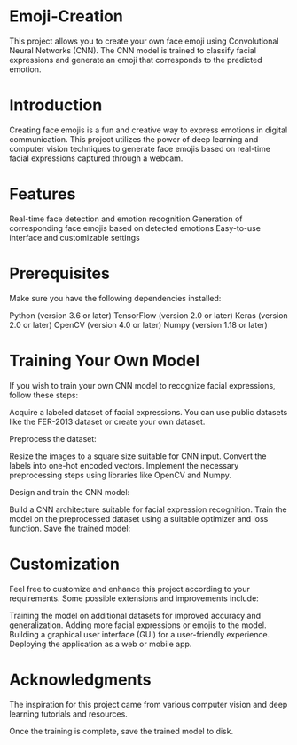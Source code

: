 # Emoji-Creation
This project allows you to create your own face emoji using Convolutional Neural Networks (CNN). The CNN model is trained to classify facial expressions and generate an emoji that corresponds to the predicted emotion.
 # Introduction
Creating face emojis is a fun and creative way to express emotions in digital communication. This project utilizes the power of deep learning and computer vision techniques to generate face emojis based on real-time facial expressions captured through a webcam.
# Features
Real-time face detection and emotion recognition
Generation of corresponding face emojis based on detected emotions
Easy-to-use interface and customizable settings
# Prerequisites
Make sure you have the following dependencies installed:

Python (version 3.6 or later)
TensorFlow (version 2.0 or later)
Keras (version 2.0 or later)
OpenCV (version 4.0 or later)
Numpy (version 1.18 or later)
# Training Your Own Model
If you wish to train your own CNN model to recognize facial expressions, follow these steps:

Acquire a labeled dataset of facial expressions. You can use public datasets like the FER-2013 dataset or create your own dataset.

Preprocess the dataset:

Resize the images to a square size suitable for CNN input.
Convert the labels into one-hot encoded vectors.
Implement the necessary preprocessing steps using libraries like OpenCV and Numpy.

Design and train the CNN model:

Build a CNN architecture suitable for facial expression recognition.
Train the model on the preprocessed dataset using a suitable optimizer and loss function.
Save the trained model:
# Customization
Feel free to customize and enhance this project according to your requirements. Some possible extensions and improvements include:

Training the model on additional datasets for improved accuracy and generalization.
Adding more facial expressions or emojis to the model.
Building a graphical user interface (GUI) for a user-friendly experience.
Deploying the application as a web or mobile app.
# Acknowledgments
The inspiration for this project came from various computer vision and deep learning tutorials and resources.

Once the training is complete, save the trained model to disk.
